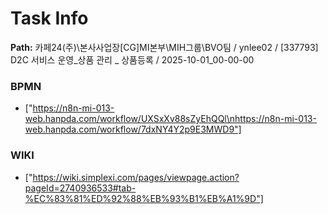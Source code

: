 # Task Info

**Path:** 카페24(주)\본사사업장\[CG]MI본부\MIH그룹\BVO팀 / ynlee02 / [337793] D2C 서비스 운영_상품 관리 _ 상품등록 / 2025-10-01_00-00-00

### BPMN
- ["https://n8n-mi-013-web.hanpda.com/workflow/UXSxXv88sZyEhQQl\nhttps://n8n-mi-013-web.hanpda.com/workflow/7dxNY4Y2p9E3MWD9"]

### WIKI
- ["https://wiki.simplexi.com/pages/viewpage.action?pageId=2740936533#tab-%EC%83%81%ED%92%88%EB%93%B1%EB%A1%9D"]

